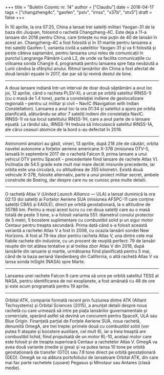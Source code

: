 +++
title = "Buletin Cosmic nr. 14"
author = ["Claudiu"]
date = 2018-04-17
tags = ["changzheng4c", "gaofen", "pslv", "irnss", "x37b", "otv5"]
draft = false
+++

În 10 aprilie, la ora 07:25, China a lansat trei sateliți militari Yaogan-31 de la baza din Jiuquan, folosind o rachetă Changzheng-4C. Este deja a 11-a lansare din 2018 pentru China, care țintește nu mai puțin de 40 de lansări în acest an. Changzheng-4C a fost folosită și în 31 martie pentru lansarea a trei sateliți Gaofen-1, varianta civilă a satelitilor Yaogan-31 și va fi folosită și peste câteva saptamâni, pentru lansarea unui releu de comunicații în punctul Langrange Pământ-Lună L2, de unde va facilita comunicațiile cu viitoarea sonda Chang’e 4, programată pentru lansarea spre fața nevăzută a Lunii cândva la sfârșitul anului. Ritmul lansărilor din China a fost afectat de două lansări eșuate în 2017, dar par să își revină destul de bine.

---

A doua lansare indiană într-un interval de doar două săptămâni a avut loc joi, 12 aprilie, când o racheta PLSV-XL a urcat pe orbită satelitul IRNSS-1I (cu o masă de 1.4 tone), parte a constelației indiene de geolocalizare regională – pentru uz militar și civil – NavIC (Navigation with Indian Constellation). Lansarea a avut loc la ora 01:34 și satelitul a ajuns pe orbita planificată, alăturându-se altor 7 sateliți indieni din constelația NavIC. IRNSS-1I va lua locul satelitului IRNSS-1H, care a avut parte de o lansare eșuată. La rândul său, IRNSS-1H trebuia să înlocuiască satelitul IRNSS-1A, ale cărui ceasuri atomice de la bord s-au defectat în 2016.

---

Astronomii amatori au găsit, vineri, 13 aprilie, după 218 zile de căutări, orbita navetei autonome a forțelor aeriene americane X-37B (misiunea OTV-5, lansată în septembrie 2017 de o rachetă Falcon 9, prima lansare a unui vehicul OTV pentru SpaceX – precedentele fiind lansare de rachete Atlas V). Înclinația de 54.5 grade este mult mai mare decât misiunile precedente, iar orbita este una circulară, cu altitudinea de 355 kilometri. Există două vehicule X-37B, folosite alternativ, parte a unui proiect militar secret, ambele construite de Boeing, dar despre care nu se cunosc prea multe detalii.

---

O rachetă Atlas V (_United Launch Alliance_ — ULA) a lansat duminică la ora 02:13 doi sateliți ai Forțelor Aeriene SUA (misiunea AFSPC-11 care conține sateliții CBAS și EAGLE), direct pe orbită geostaționară, la o altitudine de 35786 km. Pentru a reuși acest lucru cu cei doua sateliți care au o masă totală de peste 3 tone, s-a folosit varianta 551: diametrul conului protector de 5 metri, 5 boostere suplimentare cu combustibil solid și un sigur motor Centaur pentru treapta secundară. Prima dată când s-a folosit această variantă a rachetei Atlas V a fost în 2006, cu ocazia lansării sondei New Horizons. A fost al 79-lea zbor pentru racheta Atlas V, una dintre cele mai fiabile rachete din industrie, cu un procent de reușită perfect: 79 de lansări reușite din tot atâtea tentative și al treilea zbor Atlas V din 2018, după lansările din ianuarie și martie, următoarea fiind planificată pentru 5 mai, când de la baza aeriană Vandenberg din California, o altă rachetă Atlas V va lansa sonda InSight (NASA) spre Marte.

---

Lansarea unei rachete Falcon 9 care urma să urce pe orbită satelitul TESS al NASA, pentru identificarea de noi exoplanete, a fost amânată cu 48 de ore și este acum programată pentru 19 aprilie.

---

Orbital ATK, companie formată recent prin fuziunea dintre ATK (Alliant Techsystems) și Orbital Sciences (2015), a anunțat detalii despre noua rachetă cu care urmează să intre pe piața lansărilor guvernamentale și comerciale, sperând astfel să devină un concurent pentru SpaceX, ULA sau Blue Origin. Finanțată parțial de Forțele Aeriene SUA, noua rachetă, denumită OmegA, are trei trepte: primele două cu combustibil solid (vor putea fi atașate și boostere auxiliare, cel mult 6), iar a treia treaptă are combustibil lichid, fiind propulsată de un motor RL-10, același motor care este folosit și de treapta superioară Centaur a rachetelor Atlas V. OmegA va avea două variante (medie și grea) și va putea lansa 10 tone pe orbită geostaționară de transfer (GTO) sau 7.8 tone direct pe orbită geostaționară (GEO). OmegA se va alătura portofoliului de lansatoare Orbital ATK, din care mai fac parte rachetele (ușoare) Pegasus și Minotaur sau Antares (clasă medie).